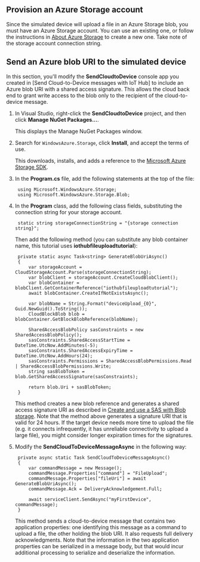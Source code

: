 ## Provision an Azure Storage account
Since the simulated device will upload a file in an Azure Storage blob, you must have an Azure Storage account. You can use an existing one, or follow the instructions in [About Azure Storage] to create a new one. Take note of the storage account connection string.

## Send an Azure blob URI to the simulated device

In this section, you'll modify the **SendCloudtoDevice** console app you created in [Send Cloud-to-Device messages with IoT Hub] to include an Azure blob URI with a shared access signature. This allows the cloud back end to grant write access to the blob only to the recipient of the cloud-to-device message.

1. In Visual Studio, right-click the **SendCloudtoDevice** project, and then click **Manage NuGet Packages...**. 

    This displays the Manage NuGet Packages window.

2. Search for `WindowsAzure.Storage`, click **Install**, and accept the terms of use. 

    This downloads, installs, and adds a reference to the [Microsoft Azure Storage SDK](https://www.nuget.org/packages/WindowsAzure.Storage/).

3. In the **Program.cs** file, add the following statements at the top of the file:

        using Microsoft.WindowsAzure.Storage;
        using Microsoft.WindowsAzure.Storage.Blob;

4. In the **Program** class, add the following class fields, substituting the connection string for your storage account.

        static string storageConnectionString = "{storage connection string}";

    Then add the following method (you can substitute any blob container name, this tutorial uses **iothubfileuploadtutorial**):
   
        private static async Task<string> GenerateBlobUriAsync()
        {
            var storageAccount = CloudStorageAccount.Parse(storageConnectionString);
            var blobClient = storageAccount.CreateCloudBlobClient();
            var blobContainer = blobClient.GetContainerReference("iothubfileuploadtutorial");
            await blobContainer.CreateIfNotExistsAsync();

            var blobName = String.Format("deviceUpload_{0}", Guid.NewGuid().ToString());
            CloudBlockBlob blob = blobContainer.GetBlockBlobReference(blobName);

            SharedAccessBlobPolicy sasConstraints = new SharedAccessBlobPolicy();
            sasConstraints.SharedAccessStartTime = DateTime.UtcNow.AddMinutes(-5);
            sasConstraints.SharedAccessExpiryTime = DateTime.UtcNow.AddHours(24);
            sasConstraints.Permissions = SharedAccessBlobPermissions.Read | SharedAccessBlobPermissions.Write;
            string sasBlobToken = blob.GetSharedAccessSignature(sasConstraints);

            return blob.Uri + sasBlobToken;
        }

    This method creates a new blob reference and generates a shared access signature URI as described in [Create and use a SAS with Blob storage](../storage/storage-dotnet-shared-access-signature-part-2.md). Note that the method above generates a signature URI that is valid for 24 hours. If the target device needs more time to upload the file (e.g. it connects infrequently, it has unreliable connectivity to upload a large file), you might consider longer expiration times for the signatures.

5. Modify the **SendCloudToDeviceMessageAsync** in the following way:

        private async static Task SendCloudToDeviceMessageAsync()
        {
            var commandMessage = new Message();
            commandMessage.Properties["command"] = "FileUpload";
            commandMessage.Properties["fileUri"] = await GenerateBlobUriAsync();
            commandMessage.Ack = DeliveryAcknowledgement.Full;

            await serviceClient.SendAsync("myFirstDevice", commandMessage);
        }

    This method sends a cloud-to-device message that contains two application properties: one identifying this message as a command to upload a file, the other holding the blob URI. It also requests full delivery acknowledgments. Note that the information in the two application properties can be serialized in a message body, but that would incur additional processing to serialize and deserialize the information.

<!-- Links -->

[About Azure Storage]: ../storage/storage-create-storage-account.md#create-a-storage-account

[IoT Hub Developer Guide - C2D]: iot-hub-devguide.md#c2d
[Azure IoT - Service SDK NuGet package]: https://www.nuget.org/packages/Microsoft.Azure.Devices/
[Transient Fault Handling]: https://msdn.microsoft.com/library/hh680901(v=pandp.50).aspx
[Get started with IoT Hub]: iot-hub-csharp-csharp-getstarted.md

<!-- Images -->







